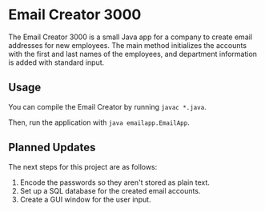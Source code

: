 # Email Creator 3000

The Email Creator 3000 is a small Java app for a company to create email addresses for new employees. The main method initializes the accounts with the first and last names of the employees, and department information is added with standard input.

## Usage

You can compile the Email Creator by running `javac *.java`.

Then, run the application with `java emailapp.EmailApp`.

## Planned Updates

The next steps for this project are as follows:

1. Encode the passwords so they aren't stored as plain text.
2. Set up a SQL database for the created email accounts.
3. Create a GUI window for the user input.
